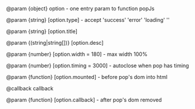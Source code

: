 
  @param {object} option - one entry param to function popJs

  @param {string} [option.type] - accept 'success' 'error' 'loading' ''

  @param {string} [option.title]

  @param {(string|string[])} [option.desc]

  @param {number} [option.width = 180] - max width 100%

  @param {number} [option.timing = 3000] - autoclose when pop has timing

  @param {function} [option.mounted] - before pop's dom into html

  @callback callback

  @param {function} [option.callback] - after pop's dom removed
